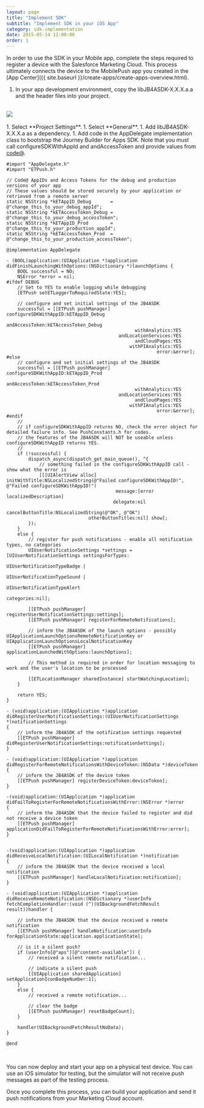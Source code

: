 ```yaml
---
layout: page
title: "Implement SDK"
subtitle: "Implement SDK in your iOS App"
category: sdk-implementation
date: 2015-05-14 12:00:00
order: 1
---
```

In order to use the SDK in your Mobile app, complete the steps required to register a device with the Salesforce Marketing Cloud. This process ultimately connects the device to the MobilePush app you created in the [App Center]({{ site.baseurl }}/create-apps/create-apps-overview.html).

1.  In your app development environment, copy the libJB4ASDK-X.X.X.a.a and the header files into your project.
<br/>
 <img class="img-responsive" src="{{ site.baseurl }}/assets/iossdk37new.png" /><br/>
<br/>
1.  Select **Project Settings**. 
1.  Select **General**.
1.  Add libJB4ASDK-X.X.X.a as a dependency.
1.  Add code in the AppDelegate implementation class to bootstrap the Journey Builder for Apps SDK. Note that you must call configureSDKWithAppId and andAccessToken and provide values from <a href="https://code.exacttarget.com/" target="_blank">code@<a/>.

~~~
#import "AppDelegate.h"
#import "ETPush.h"

// Code@ AppIDs and Access Tokens for the debug and production versions of your app
// These values should be stored securely by your application or retrieved from a remote server
static NSString *kETAppID_Debug       = @"change_this_to_your_debug_appId";
static NSString *kETAccessToken_Debug = @"change_this_to_your_debug_accessToken";
static NSString *kETAppID_Prod        = @"change_this_to_your_production_appId";
static NSString *kETAccessToken_Prod  = @"change_this_to_your_production_accessToken";

@implementation AppDelegate

- (BOOL)application:(UIApplication *)application didFinishLaunchingWithOptions:(NSDictionary *)launchOptions {
    BOOL successful = NO;
    NSError *error = nil;
#ifdef DEBUG
    // Set to YES to enable logging while debugging
    [ETPush setETLoggerToRequiredState:YES];
    
    // configure and set initial settings of the JB4ASDK
    successful = [[ETPush pushManager] configureSDKWithAppID:kETAppID_Debug
                                              andAccessToken:kETAccessToken_Debug
                                               withAnalytics:YES
                                         andLocationServices:YES
                                               andCloudPages:YES
                                             withPIAnalytics:YES
                                                       error:&error];
#else
    // configure and set initial settings of the JB4ASDK
    successful = [[ETPush pushManager] configureSDKWithAppID:kETAppID_Prod
                                              andAccessToken:kETAccessToken_Prod
                                               withAnalytics:YES
                                         andLocationServices:YES
                                               andCloudPages:YES
                                             withPIAnalytics:YES
                                                       error:&error];
#endif
    //
    // if configureSDKWithAppID returns NO, check the error object for detailed failure info. See PushConstants.h for codes.
    // the features of the JB4ASDK will NOT be useable unless configureSDKWithAppID returns YES.
    //
    if (!successful) {
        dispatch_async(dispatch_get_main_queue(), ^{
            // something failed in the configureSDKWithAppID call - show what the error is
            [[[UIAlertView alloc] initWithTitle:NSLocalizedString(@"Failed configureSDKWithAppID!", @"Failed configureSDKWithAppID!")
                                        message:[error localizedDescription]
                                       delegate:nil
                              cancelButtonTitle:NSLocalizedString(@"OK", @"OK")
                              otherButtonTitles:nil] show];
        });
    }
    else {
        // register for push notifications - enable all notification types, no categories
        UIUserNotificationSettings *settings = [UIUserNotificationSettings settingsForTypes:
                                                UIUserNotificationTypeBadge |
                                                UIUserNotificationTypeSound |
                                                UIUserNotificationTypeAlert
                                                                                 categories:nil];
        
        [[ETPush pushManager] registerUserNotificationSettings:settings];
        [[ETPush pushManager] registerForRemoteNotifications];
        
        // inform the JB4ASDK of the launch options - possibly UIApplicationLaunchOptionsRemoteNotificationKey or UIApplicationLaunchOptionsLocalNotificationKey
        [[ETPush pushManager] applicationLaunchedWithOptions:launchOptions];

        // This method is required in order for location messaging to work and the user's location to be processed

        [[ETLocationManager sharedInstance] startWatchingLocation];
    }
    
    return YES;
}

- (void)application:(UIApplication *)application didRegisterUserNotificationSettings:(UIUserNotificationSettings *)notificationSettings
{
    // inform the JB4ASDK of the notification settings requested
    [[ETPush pushManager] didRegisterUserNotificationSettings:notificationSettings];
}

- (void)application:(UIApplication *)application didRegisterForRemoteNotificationsWithDeviceToken:(NSData *)deviceToken
{
    // inform the JB4ASDK of the device token
    [[ETPush pushManager] registerDeviceToken:deviceToken];
}

-(void)application:(UIApplication *)application didFailToRegisterForRemoteNotificationsWithError:(NSError *)error
{
    // inform the JB4ASDK that the device failed to register and did not receive a device token
    [[ETPush pushManager] applicationDidFailToRegisterForRemoteNotificationsWithError:error];
}


-(void)application:(UIApplication *)application didReceiveLocalNotification:(UILocalNotification *)notification
{
    // inform the JB4ASDK that the device received a local notification
    [[ETPush pushManager] handleLocalNotification:notification];
}

- (void)application:(UIApplication *)application didReceiveRemoteNotification:(NSDictionary *)userInfo fetchCompletionHandler:(void (^)(UIBackgroundFetchResult result))handler {
    
    // inform the JB4ASDK that the device received a remote notification
    [[ETPush pushManager] handleNotification:userInfo forApplicationState:application.applicationState];
    
    // is it a silent push?
    if (userInfo[@"aps"][@"content-available"]) {
        // received a silent remote notification...
        
        // indicate a silent push
        [[UIApplication sharedApplication] setApplicationIconBadgeNumber:1];
    }
    else {
        // received a remote notification...
        
        // clear the badge
        [[ETPush pushManager] resetBadgeCount];
    }
    
    handler(UIBackgroundFetchResultNoData);
}

@end
~~~
<br />

You can now deploy and start your app on a physical test device. You can use an iOS simulator for testing, but the simulator will not receive push messages as part of the testing process.

Once you complete this process, you can build your application and send it push notifications from your Marketing Cloud account.